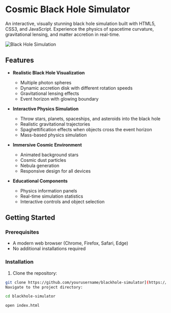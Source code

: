 # Cosmic Black Hole Simulator

An interactive, visually stunning black hole simulation built with HTML5, CSS3, and JavaScript. Experience the physics of spacetime curvature, gravitational lensing, and matter accretion in real-time.

![Black Hole Simulation](screenshot.png)

## Features

- **Realistic Black Hole Visualization**
  - Multiple photon spheres
  - Dynamic accretion disk with different rotation speeds
  - Gravitational lensing effects
  - Event horizon with glowing boundary

- **Interactive Physics Simulation**
  - Throw stars, planets, spaceships, and asteroids into the black hole
  - Realistic gravitational trajectories
  - Spaghettification effects when objects cross the event horizon
  - Mass-based physics simulation

- **Immersive Cosmic Environment**
  - Animated background stars
  - Cosmic dust particles
  - Nebula generation
  - Responsive design for all devices

- **Educational Components**
  - Physics information panels
  - Real-time simulation statistics
  - Interactive controls and object selection

## Getting Started

### Prerequisites

- A modern web browser (Chrome, Firefox, Safari, Edge)
- No additional installations required

### Installation

1. Clone the repository:
```bash
git clone https://github.com/yourusername/blackhole-simulator](https://github.com/idk-code404/Black-Hole-Simulation.git
Navigate to the project directory:

cd blackhole-simulator

open index.html
